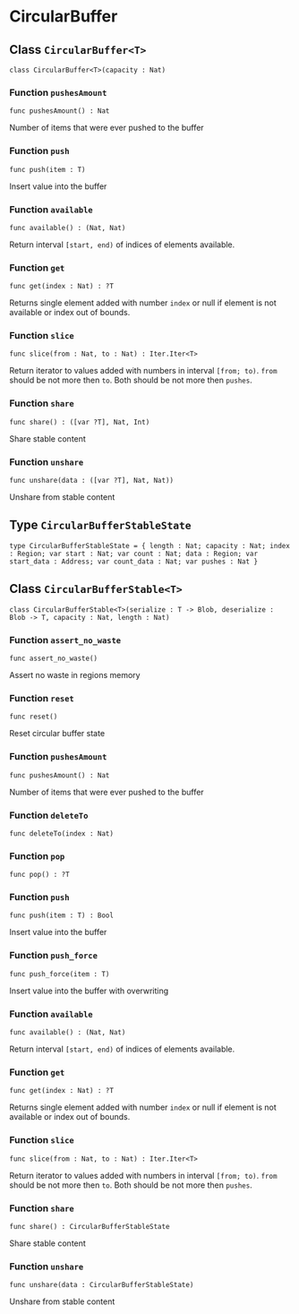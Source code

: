 # CircularBuffer

## Class `CircularBuffer<T>`

``` motoko
class CircularBuffer<T>(capacity : Nat)
```


### Function `pushesAmount`
``` motoko
func pushesAmount() : Nat
```

Number of items that were ever pushed to the buffer


### Function `push`
``` motoko
func push(item : T)
```

Insert value into the buffer


### Function `available`
``` motoko
func available() : (Nat, Nat)
```

Return interval `[start, end)` of indices of elements available.


### Function `get`
``` motoko
func get(index : Nat) : ?T
```

Returns single element added with number `index` or null if element is not available or index out of bounds.


### Function `slice`
``` motoko
func slice(from : Nat, to : Nat) : Iter.Iter<T>
```

Return iterator to values added with numbers in interval `[from; to)`.
`from` should be not more then `to`. Both should be not more then `pushes`.


### Function `share`
``` motoko
func share() : ([var ?T], Nat, Int)
```

Share stable content


### Function `unshare`
``` motoko
func unshare(data : ([var ?T], Nat, Nat))
```

Unshare from stable content

## Type `CircularBufferStableState`
``` motoko
type CircularBufferStableState = { length : Nat; capacity : Nat; index : Region; var start : Nat; var count : Nat; data : Region; var start_data : Address; var count_data : Nat; var pushes : Nat }
```


## Class `CircularBufferStable<T>`

``` motoko
class CircularBufferStable<T>(serialize : T -> Blob, deserialize : Blob -> T, capacity : Nat, length : Nat)
```


### Function `assert_no_waste`
``` motoko
func assert_no_waste()
```

Assert no waste in regions memory


### Function `reset`
``` motoko
func reset()
```

Reset circular buffer state


### Function `pushesAmount`
``` motoko
func pushesAmount() : Nat
```

Number of items that were ever pushed to the buffer


### Function `deleteTo`
``` motoko
func deleteTo(index : Nat)
```



### Function `pop`
``` motoko
func pop() : ?T
```



### Function `push`
``` motoko
func push(item : T) : Bool
```

Insert value into the buffer


### Function `push_force`
``` motoko
func push_force(item : T)
```

Insert value into the buffer with overwriting


### Function `available`
``` motoko
func available() : (Nat, Nat)
```

Return interval `[start, end)` of indices of elements available.


### Function `get`
``` motoko
func get(index : Nat) : ?T
```

Returns single element added with number `index` or null if element is not available or index out of bounds.


### Function `slice`
``` motoko
func slice(from : Nat, to : Nat) : Iter.Iter<T>
```

Return iterator to values added with numbers in interval `[from; to)`.
`from` should be not more then `to`. Both should be not more then `pushes`.


### Function `share`
``` motoko
func share() : CircularBufferStableState
```

Share stable content


### Function `unshare`
``` motoko
func unshare(data : CircularBufferStableState)
```

Unshare from stable content
